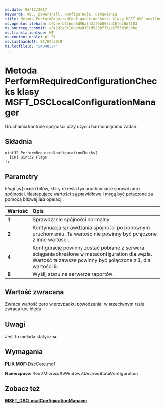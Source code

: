 ```yaml
---
ms.date: 06/12/2017
keywords: DSC, powershell, konfiguracja, ustawienia
title: Metoda PerformRequiredConfigurationChecks klasy MSFT_DSCLocalConfigurationManager
ms.openlocfilehash: b92eefb7fbea6d96afa31f6b802ba10fe20d4103
ms.sourcegitcommit: e04292a9c10de9a8391d529b7f7aa3753b362dbe
ms.translationtype: MT
ms.contentlocale: pl-PL
ms.lasthandoff: 01/04/2019
ms.locfileid: "54048574"
---
```

# <a name="performrequiredconfigurationchecks-method-of-the-msftdsclocalconfigurationmanager-class"></a>Metoda PerformRequiredConfigurationChecks klasy MSFT_DSCLocalConfigurationManager

Uruchamia kontrolę spójności przy użyciu harmonogramu zadań.

## <a name="syntax"></a>Składnia

```mof
uint32 PerformRequiredConfigurationChecks(
  [in] uint32 Flags
);
```

## <a name="parameters"></a>Parametry

*Flagi* \[w\] maski bitów, który określa typ uruchamianie sprawdzania spójności. Następujące wartości są prawidłowe i mogą być połączone za pomocą bitowej **lub** operacji:

|Wartość |Opis |
|:--- |:---|
|**1** | Sprawdzanie spójności normalny. |
|**2** | Kontynuacja sprawdzania spójności po ponownym uruchomieniu. Ta wartość nie powinny być połączone z inne wartości. |
|**4** | Konfigurację powinny zostać pobrane z serwera ściągania określone w metaconfiguration dla węzła. Wartość ta zawsze powinny być połączone z **1**, dla wartości **5**. |
|**8** | Wyślij stanu na serwerze raportów. |

## <a name="return-value"></a>Wartość zwracana

Zwraca wartość zero w przypadku powodzenia; w przeciwnym razie zwraca kod błędu.

## <a name="remarks"></a>Uwagi

Jest to metoda statyczna.

## <a name="requirements"></a>Wymagania

**PLIK MOF:** DscCore.mof

**Namespace**: Root\Microsoft\Windows\DesiredStateConfiguration

## <a name="see-also"></a>Zobacz też

[**MSFT_DSCLocalConfigurationManager**](msft-dsclocalconfigurationmanager.md)